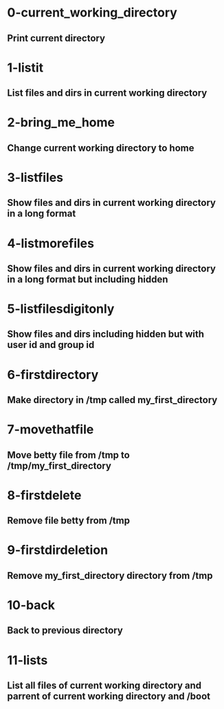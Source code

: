 # 0-current_working_directory
## Print current directory

# 1-listit
## List files and dirs in current working directory

# 2-bring_me_home
## Change current working directory to home

# 3-listfiles
## Show files and dirs in current working directory in a long format

# 4-listmorefiles
## Show files and dirs in current working directory in a long format but including hidden

# 5-listfilesdigitonly
## Show files and dirs including hidden but with user id and group id

# 6-firstdirectory
## Make directory in /tmp called my_first_directory

# 7-movethatfile
## Move betty file from /tmp to /tmp/my_first_directory

# 8-firstdelete
## Remove file betty from /tmp

# 9-firstdirdeletion
## Remove my_first_directory directory from /tmp

# 10-back
## Back to previous directory

# 11-lists
## List all files of current working directory and parrent of current working directory and /boot
